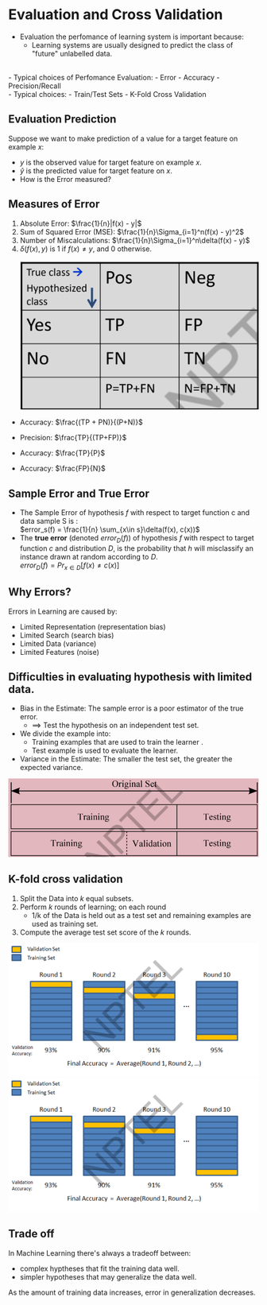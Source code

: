 # Evaluation and Cross Validation
- Evaluation the perfomance of learning system is important because:   
  - Learning systems are usually designed to predict the class of "future" unlabelled data.  
<br/>
- Typical choices of Perfomance Evaluation:
  - Error
  - Accuracy
  - Precision/Recall  
<br/>
- Typical choices:
  - Train/Test Sets
  - K-Fold Cross Validation

## Evaluation Prediction
Suppose we want to make prediction of a value for a target feature on example $x$:
  - $y$ is the observed value for target feature on example $x$.
  - $\hat{y}$ is the predicted value for target feature on $x$.
  - How is the Error measured?

  ## Measures of Error

  1. Absolute Error: $\frac{1}{n}|f(x) - y|$
  2. Sum of Squared Error (MSE): $\frac{1}{n}\Sigma_{i=1}^n(f(x) - y)^2$
  3. Number of Miscalculations: $\frac{1}{n}\Sigma_{i=1}^n\delta(f(x) - y)$
  4. $\delta(f(x), y)$ is 1 if $f(x) \neq y$, and $0$ otherwise.  
\
![confusion_matrix](../images/confusion_matrix.png)
- Accuracy: $\frac{(TP + PN)}{(P+N)}$  

- Precision: $\frac{TP}{(TP+FP)}$  

- Accuracy: $\frac{TP}{P}$  

- Accuracy: $\frac{FP}{N}$  

## Sample Error and True Error  
- The Sample Error of hypothesis $f$ with respect to target function c and data sample S is :  
$error_s(f) = \frac{1}{n} \sum_{x\in s}\delta(f(x), c(x))$
- The **true error** (denoted $error_D(f)$) of hypothesis $f$ with respect to target function $c$ and distribution $D$, is the probability that $h$ will misclassify an instance drawn at random according to $D$.  
$error_D(f) = Pr_{x\in D}[f(x) \neq c(x)]$  

## Why Errors?
Errors in Learning are caused by:
- Limited Representation (representation bias)
- Limited Search (search bias)
- Limited Data (variance)
- Limited Features (noise)  

## Difficulties in evaluating hypothesis with limited data.  
- Bias in the Estimate: The sample error is a poor estimator of the true error.
  - ==> Test the hypothesis on an independent test set.
- We divide the example into:
  - Training examples that are used to train the learner .
  - Test example is used to evaluate the learner.
- Variance in the Estimate: The smaller the test set, the greater the expected variance.

![alt](../images/dataset_split.png)

## K-fold cross validation
1. Split the Data into $k$ equal subsets.
2. Perform $k$ rounds of learning; on each round 
   - 1/k of the Data is held out as a test set and remaining examples are used as training set.
3. Compute the average test set score of the $k$ rounds.   

![dataset_split](../images/k-fold_cross.png)
<img src="../images/k-fold_cross.png"/>

## Trade off  
In Machine Learning there's always a tradeoff between:
  - complex hyptheses that fit the training data well.
  - simpler hypotheses that may generalize the data well.

As the amount of training data increases, error in generalization decreases.